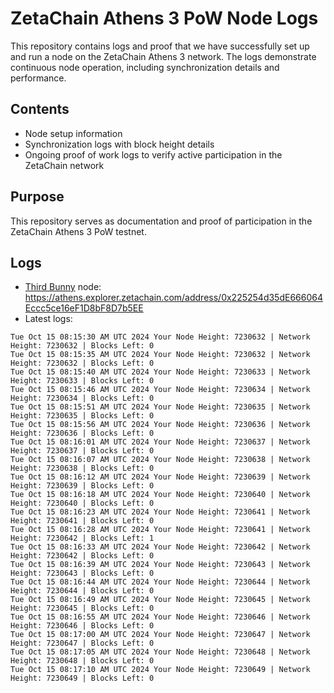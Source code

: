 # ZetaChain Athens 3 PoW Node Logs
This repository contains logs and proof that we have successfully set up and run a node on the ZetaChain Athens 3 network. The logs demonstrate continuous node operation, including synchronization details and performance.

## Contents
- Node setup information
- Synchronization logs with block height details
- Ongoing proof of work logs to verify active participation in the ZetaChain network

## Purpose
This repository serves as documentation and proof of participation in the ZetaChain Athens 3 PoW testnet.

## Logs

- [Third Bunny](https://thirdbunny.xyz/) node: https://athens.explorer.zetachain.com/address/0x225254d35dE666064Eccc5ce16eF1D8bF8D7b5EE
- Latest logs:
```
Tue Oct 15 08:15:30 AM UTC 2024 Your Node Height: 7230632 | Network Height: 7230632 | Blocks Left: 0
Tue Oct 15 08:15:35 AM UTC 2024 Your Node Height: 7230632 | Network Height: 7230632 | Blocks Left: 0
Tue Oct 15 08:15:40 AM UTC 2024 Your Node Height: 7230633 | Network Height: 7230633 | Blocks Left: 0
Tue Oct 15 08:15:46 AM UTC 2024 Your Node Height: 7230634 | Network Height: 7230634 | Blocks Left: 0
Tue Oct 15 08:15:51 AM UTC 2024 Your Node Height: 7230635 | Network Height: 7230635 | Blocks Left: 0
Tue Oct 15 08:15:56 AM UTC 2024 Your Node Height: 7230636 | Network Height: 7230636 | Blocks Left: 0
Tue Oct 15 08:16:01 AM UTC 2024 Your Node Height: 7230637 | Network Height: 7230637 | Blocks Left: 0
Tue Oct 15 08:16:07 AM UTC 2024 Your Node Height: 7230638 | Network Height: 7230638 | Blocks Left: 0
Tue Oct 15 08:16:12 AM UTC 2024 Your Node Height: 7230639 | Network Height: 7230639 | Blocks Left: 0
Tue Oct 15 08:16:18 AM UTC 2024 Your Node Height: 7230640 | Network Height: 7230640 | Blocks Left: 0
Tue Oct 15 08:16:23 AM UTC 2024 Your Node Height: 7230641 | Network Height: 7230641 | Blocks Left: 0
Tue Oct 15 08:16:28 AM UTC 2024 Your Node Height: 7230641 | Network Height: 7230642 | Blocks Left: 1
Tue Oct 15 08:16:33 AM UTC 2024 Your Node Height: 7230642 | Network Height: 7230642 | Blocks Left: 0
Tue Oct 15 08:16:39 AM UTC 2024 Your Node Height: 7230643 | Network Height: 7230643 | Blocks Left: 0
Tue Oct 15 08:16:44 AM UTC 2024 Your Node Height: 7230644 | Network Height: 7230644 | Blocks Left: 0
Tue Oct 15 08:16:49 AM UTC 2024 Your Node Height: 7230645 | Network Height: 7230645 | Blocks Left: 0
Tue Oct 15 08:16:55 AM UTC 2024 Your Node Height: 7230646 | Network Height: 7230646 | Blocks Left: 0
Tue Oct 15 08:17:00 AM UTC 2024 Your Node Height: 7230647 | Network Height: 7230647 | Blocks Left: 0
Tue Oct 15 08:17:05 AM UTC 2024 Your Node Height: 7230648 | Network Height: 7230648 | Blocks Left: 0
Tue Oct 15 08:17:10 AM UTC 2024 Your Node Height: 7230649 | Network Height: 7230649 | Blocks Left: 0
```
